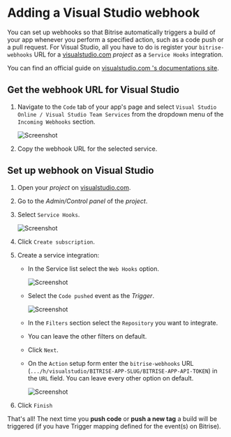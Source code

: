 # Adding a Visual Studio webhook

You can set up webhooks so that Bitrise automatically triggers a build of your app whenever you perform a specified action, such as a code push or a pull request. For Visual Studio, all you have to do is register your `bitrise-webhooks` URL for a [visualstudio.com](https://visualstudio.com) _project_ as a `Service Hooks` integration.

You can find an official guide on [visualstudio.com 's documentations site](https://www.visualstudio.com/en-us/get-started/integrate/service-hooks/webhooks-and-vso-vs).

## Get the webhook URL for Visual Studio

1. Navigate to the `Code` tab of your app's page and select `Visual Studio Online / Visual Studio Team Services` from the dropdown menu of the `Incoming Webhooks` section.

   ![Screenshot](https://github.com/OrganizationDummy/devcenter/tree/acf5f40e38b6dcf6fe62e839a4c04acb31fdebd2/img/webhooks/bitrise-visual-webhook.png)

2. Copy the webhook URL for the selected service.

## Set up webhook on Visual Studio

1. Open your _project_ on [visualstudio.com](https://visualstudio.com).
2. Go to the _Admin/Control panel_ of the _project_.
3. Select `Service Hooks`.

   ![Screenshot](https://github.com/OrganizationDummy/devcenter/tree/acf5f40e38b6dcf6fe62e839a4c04acb31fdebd2/img/webhooks/visual-studio-service-hooks.png)

4. Click `Create subscription`.
5. Create a service integration:
   * In the Service list select the `Web Hooks` option.

     ![Screenshot](https://github.com/OrganizationDummy/devcenter/tree/acf5f40e38b6dcf6fe62e839a4c04acb31fdebd2/img/webhooks/visual-studio-new-service.png)

   * Select the `Code pushed` event as the _Trigger_.

     ![Screenshot](https://github.com/OrganizationDummy/devcenter/tree/acf5f40e38b6dcf6fe62e839a4c04acb31fdebd2/img/webhooks/visual-studio-code-pushed.png)

   * In the `Filters` section select the `Repository` you want to integrate.
   * You can leave the other filters on default.
   * Click `Next`.
   * On the `Action` setup form enter the `bitrise-webhooks` URL \(`.../h/visualstudio/BITRISE-APP-SLUG/BITRISE-APP-API-TOKEN`\) in the `URL` field. You can leave every other option on default.

     ![Screenshot](https://github.com/OrganizationDummy/devcenter/tree/acf5f40e38b6dcf6fe62e839a4c04acb31fdebd2/img/webhooks/visual-studio-webhook-url.png)
6. Click `Finish`

That's all! The next time you **push code** or **push a new tag** a build will be triggered \(if you have Trigger mapping defined for the event\(s\) on Bitrise\).

